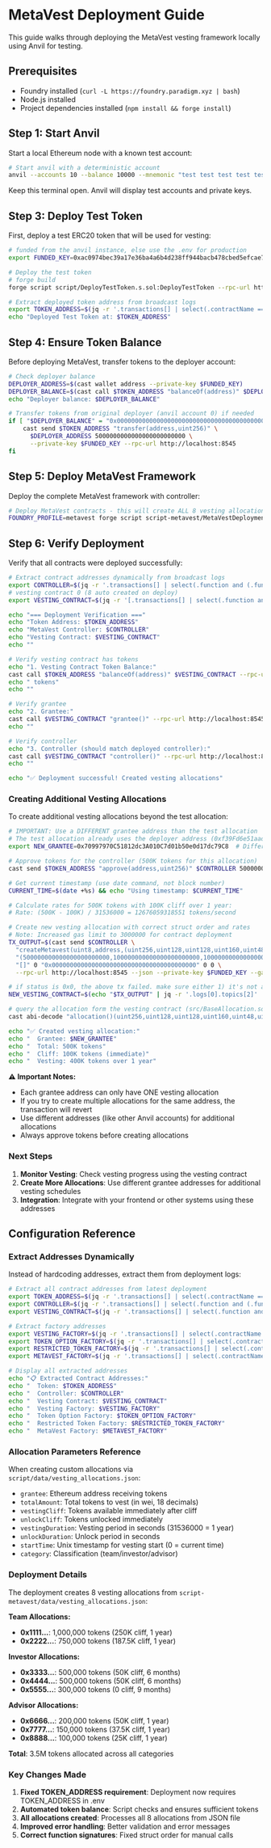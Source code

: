 # MetaVest Deployment Guide

This guide walks through deploying the MetaVest vesting framework locally using Anvil for testing.

## Prerequisites

- Foundry installed (`curl -L https://foundry.paradigm.xyz | bash`)
- Node.js installed
- Project dependencies installed (`npm install && forge install`)

## Step 1: Start Anvil

Start a local Ethereum node with a known test account:

```bash
# Start anvil with a deterministic account
anvil --accounts 10 --balance 10000 --mnemonic "test test test test test test test test test test test junk"
```

Keep this terminal open. Anvil will display test accounts and private keys.

## Step 3: Deploy Test Token

First, deploy a test ERC20 token that will be used for vesting:

```bash
# funded from the anvil instance, else use the .env for production
export FUNDED_KEY=0xac0974bec39a17e36ba4a6b4d238ff944bacb478cbed5efcae784d7bf4f2ff80

# Deploy the test token
# forge build
forge script script/DeployTestToken.s.sol:DeployTestToken --rpc-url http://localhost:8545 --broadcast

# Extract deployed token address from broadcast logs
export TOKEN_ADDRESS=$(jq -r '.transactions[] | select(.contractName == "TestToken") | .contractAddress' broadcast/DeployTestToken.s.sol/31337/run-latest.json)
echo "Deployed Test Token at: $TOKEN_ADDRESS"
```

## Step 4: Ensure Token Balance

Before deploying MetaVest, transfer tokens to the deployer account:

```bash
# Check deployer balance
DEPLOYER_ADDRESS=$(cast wallet address --private-key $FUNDED_KEY)
DEPLOYER_BALANCE=$(cast call $TOKEN_ADDRESS "balanceOf(address)" $DEPLOYER_ADDRESS --rpc-url http://localhost:8545)
echo "Deployer balance: $DEPLOYER_BALANCE"

# Transfer tokens from original deployer (anvil account 0) if needed
if [ "$DEPLOYER_BALANCE" = "0x0000000000000000000000000000000000000000000000000000000000000000" ]; then
    cast send $TOKEN_ADDRESS "transfer(address,uint256)" \
      $DEPLOYER_ADDRESS 5000000000000000000000000 \
      --private-key $FUNDED_KEY --rpc-url http://localhost:8545
fi
```

## Step 5: Deploy MetaVest Framework

Deploy the complete MetaVest framework with controller:

```bash
# Deploy MetaVest contracts - this will create ALL 8 vesting allocations from JSON file
FOUNDRY_PROFILE=metavest forge script script-metavest/MetaVestDeployment.s.sol:MetaVestDeployment --rpc-url http://localhost:8545 --broadcast --json -vvv
```

## Step 6: Verify Deployment

Verify that all contracts were deployed successfully:

```bash
# Extract contract addresses dynamically from broadcast logs
export CONTROLLER=$(jq -r '.transactions[] | select(.function and (.function | contains("deployMetavestAndController"))) | .additionalContracts[0].address' broadcast/MetaVestDeployment.s.sol/31337/run-latest.json)
# vesting contract 0 (8 auto created on deploy)
export VESTING_CONTRACT=$(jq -r '[.transactions[] | select(.function and (.function | contains("createMetavest"))) | .additionalContracts[0].address][0]' broadcast/MetaVestDeployment.s.sol/31337/run-latest.json)

echo "=== Deployment Verification ==="
echo "Token Address: $TOKEN_ADDRESS"
echo "MetaVest Controller: $CONTROLLER"
echo "Vesting Contract: $VESTING_CONTRACT"
echo ""

# Verify vesting contract has tokens
echo "1. Vesting Contract Token Balance:"
cast call $TOKEN_ADDRESS "balanceOf(address)" $VESTING_CONTRACT --rpc-url http://localhost:8545 | cast --to-dec | cast --from-wei
echo " tokens"
echo ""

# Verify grantee
echo "2. Grantee:"
cast call $VESTING_CONTRACT "grantee()" --rpc-url http://localhost:8545
echo ""

# Verify controller
echo "3. Controller (should match deployed controller):"
cast call $VESTING_CONTRACT "controller()" --rpc-url http://localhost:8545
echo ""

echo "✅ Deployment successful! Created vesting allocations"
```

### Creating Additional Vesting Allocations

To create additional vesting allocations beyond the test allocation:

```bash
# IMPORTANT: Use a DIFFERENT grantee address than the test allocation
# The test allocation already uses the deployer address (0xf39Fd6e51aad88F6F4ce6aB8827279cffFb92266)
export NEW_GRANTEE=0x70997970C51812dc3A010C7d01b50e0d17dc79C8  # Different address from Anvil

# Approve tokens for the controller (500K tokens for this allocation)
cast send $TOKEN_ADDRESS "approve(address,uint256)" $CONTROLLER 500000000000000000000000 --rpc-url http://localhost:8545 --private-key $FUNDED_KEY

# Get current timestamp (use date command, not block number)
CURRENT_TIME=$(date +%s) && echo "Using timestamp: $CURRENT_TIME"

# Calculate rates for 500K tokens with 100K cliff over 1 year:
# Rate: (500K - 100K) / 31536000 = 12676059318551 tokens/second

# Create new vesting allocation with correct struct order and rates
# Note: Increased gas limit to 3000000 for contract deployment
TX_OUTPUT=$(cast send $CONTROLLER \
  "createMetavest(uint8,address,(uint256,uint128,uint128,uint160,uint48,uint160,uint48,address),(uint256,bool,bool,address[])[],uint256,address,uint256,uint256)" 0 $NEW_GRANTEE \
  "(500000000000000000000000,100000000000000000000000,100000000000000000000000,12676059318551,$CURRENT_TIME,12676059318551,$CURRENT_TIME,$TOKEN_ADDRESS)" \
  "[]" 0 "0x0000000000000000000000000000000000000000" 0 0 \
  --rpc-url http://localhost:8545 --json --private-key $FUNDED_KEY --gas-limit 3000000) && echo "${TX_OUTPUT}"

# if status is 0x0, the above tx failed. make sure either 1) it's not a vesting account already or 2) you are approved to spend the erc20
NEW_VESTING_CONTRACT=$(echo "$TX_OUTPUT" | jq -r '.logs[0].topics[2]' | cast parse-bytes32-address)

# query the allocation form the vesting contract (src/BaseAllocation.sol `struct Allocation`)
cast abi-decode "allocation()(uint256,uint128,uint128,uint160,uint48,uint160,uint48,address)" "$(cast call ${NEW_VESTING_CONTRACT} 'allocation()')"

echo "✅ Created vesting allocation:"
echo "  Grantee: $NEW_GRANTEE"
echo "  Total: 500K tokens"
echo "  Cliff: 100K tokens (immediate)"
echo "  Vesting: 400K tokens over 1 year"
```

**⚠️ Important Notes:**
- Each grantee address can only have ONE vesting allocation
- If you try to create multiple allocations for the same address, the transaction will revert
- Use different addresses (like other Anvil accounts) for additional allocations
- Always approve tokens before creating allocations

### Next Steps

1. **Monitor Vesting**: Check vesting progress using the vesting contract
2. **Create More Allocations**: Use different grantee addresses for additional vesting schedules
3. **Integration**: Integrate with your frontend or other systems using these addresses


## Configuration Reference

### Extract Addresses Dynamically

Instead of hardcoding addresses, extract them from deployment logs:

```bash
# Extract all contract addresses from latest deployment
export TOKEN_ADDRESS=$(jq -r '.transactions[] | select(.contractName == "TestToken") | .contractAddress' broadcast/DeployTestToken.s.sol/31337/run-latest.json)
export CONTROLLER=$(jq -r '.transactions[] | select(.function and (.function | contains("deployMetavestAndController"))) | .additionalContracts[0].address' broadcast/MetaVestDeployment.s.sol/31337/run-latest.json)
export VESTING_CONTRACT=$(jq -r '.transactions[] | select(.function and (.function | contains("createMetavest"))) | .additionalContracts[0].address' broadcast/MetaVestDeployment.s.sol/31337/run-latest.json)

# Extract factory addresses
export VESTING_FACTORY=$(jq -r '.transactions[] | select(.contractName == "VestingAllocationFactory") | .contractAddress' broadcast/MetaVestDeployment.s.sol/31337/run-latest.json)
export TOKEN_OPTION_FACTORY=$(jq -r '.transactions[] | select(.contractName == "TokenOptionFactory") | .contractAddress' broadcast/MetaVestDeployment.s.sol/31337/run-latest.json)
export RESTRICTED_TOKEN_FACTORY=$(jq -r '.transactions[] | select(.contractName == "RestrictedTokenFactory") | .contractAddress' broadcast/MetaVestDeployment.s.sol/31337/run-latest.json)
export METAVEST_FACTORY=$(jq -r '.transactions[] | select(.contractName == "MetaVesTFactory") | .contractAddress' broadcast/MetaVestDeployment.s.sol/31337/run-latest.json)

# Display all extracted addresses
echo "📋 Extracted Contract Addresses:"
echo "  Token: $TOKEN_ADDRESS"
echo "  Controller: $CONTROLLER"
echo "  Vesting Contract: $VESTING_CONTRACT"
echo "  Vesting Factory: $VESTING_FACTORY"
echo "  Token Option Factory: $TOKEN_OPTION_FACTORY"
echo "  Restricted Token Factory: $RESTRICTED_TOKEN_FACTORY"
echo "  MetaVest Factory: $METAVEST_FACTORY"
```

### Allocation Parameters Reference

When creating custom allocations via `script/data/vesting_allocations.json`:

- `grantee`: Ethereum address receiving tokens
- `totalAmount`: Total tokens to vest (in wei, 18 decimals)
- `vestingCliff`: Tokens available immediately after cliff
- `unlockCliff`: Tokens unlocked immediately
- `vestingDuration`: Vesting period in seconds (31536000 = 1 year)
- `unlockDuration`: Unlock period in seconds
- `startTime`: Unix timestamp for vesting start (0 = current time)
- `category`: Classification (team/investor/advisor)

### Deployment Details

The deployment creates 8 vesting allocations from `script-metavest/data/vesting_allocations.json`:

**Team Allocations:**
- **0x1111...**: 1,000,000 tokens (250K cliff, 1 year)
- **0x2222...**: 750,000 tokens (187.5K cliff, 1 year)

**Investor Allocations:**
- **0x3333...**: 500,000 tokens (50K cliff, 6 months)
- **0x4444...**: 500,000 tokens (50K cliff, 6 months)
- **0x5555...**: 300,000 tokens (0 cliff, 9 months)

**Advisor Allocations:**
- **0x6666...**: 200,000 tokens (50K cliff, 1 year)
- **0x7777...**: 150,000 tokens (37.5K cliff, 1 year)
- **0x8888...**: 100,000 tokens (25K cliff, 1 year)

**Total**: 3.5M tokens allocated across all categories

### Key Changes Made

1. **Fixed TOKEN_ADDRESS requirement**: Deployment now requires TOKEN_ADDRESS in .env
2. **Automated token balance**: Script checks and ensures sufficient tokens
3. **All allocations created**: Processes all 8 allocations from JSON file
4. **Improved error handling**: Better validation and error messages
5. **Correct function signatures**: Fixed struct order for manual calls
